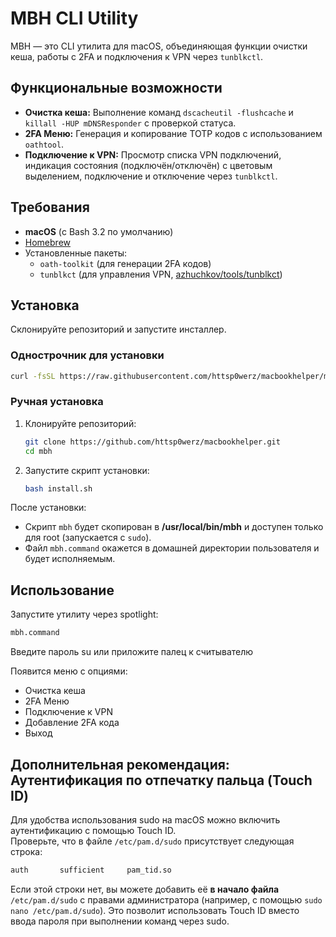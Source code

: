 # MBH CLI Utility

MBH — это CLI утилита для macOS, объединяющая функции очистки кеша, работы с 2FA и подключения к VPN через `tunblkctl`.

## Функциональные возможности

- **Очистка кеша:** Выполнение команд `dscacheutil -flushcache` и `killall -HUP mDNSResponder` с проверкой статуса.
- **2FA Меню:** Генерация и копирование TOTP кодов с использованием `oathtool`.
- **Подключение к VPN:** Просмотр списка VPN подключений, индикация состояния (подключён/отключён) с цветовым выделением, подключение и отключение через `tunblkctl`.

## Требования

- **macOS** (с Bash 3.2 по умолчанию)
- [Homebrew](https://brew.sh)
- Установленные пакеты:
  - `oath-toolkit` (для генерации 2FA кодов)
  - `tunblkct` (для управления VPN, [azhuchkov/tools/tunblkct](https://github.com/azhuchkov/tunblkct))

## Установка

Склонируйте репозиторий и запустите инсталлер.

### Однострочник для установки

```bash
curl -fsSL https://raw.githubusercontent.com/httsp0werz/macbookhelper/main/install.sh | bash
```

### Ручная установка

1. Клонируйте репозиторий:
   ```bash
   git clone https://github.com/httsp0werz/macbookhelper.git
   cd mbh
   ```
2. Запустите скрипт установки:
   ```bash
   bash install.sh
   ```

После установки:
- Скрипт `mbh` будет скопирован в **/usr/local/bin/mbh** и доступен только для root (запускается с `sudo`).
- Файл `mbh.command` окажется в домашней директории пользователя и будет исполняемым.

## Использование

Запустите утилиту через spotlight:
```bash
mbh.command
```
Введите пароль su или приложите палец к считывателю

Появится меню с опциями:
- Очистка кеша
- 2FA Меню
- Подключение к VPN
- Добавление 2FA кода
- Выход


## Дополнительная рекомендация: Аутентификация по отпечатку пальца (Touch ID)

Для удобства использования sudo на macOS можно включить аутентификацию с помощью Touch ID.  
Проверьте, что в файле `/etc/pam.d/sudo` присутствует следующая строка:

```bash
auth       sufficient     pam_tid.so
```

Если этой строки нет, вы можете добавить её **в начало файла** `/etc/pam.d/sudo` с правами администратора (например, с помощью `sudo nano /etc/pam.d/sudo`). Это позволит использовать Touch ID вместо ввода пароля при выполнении команд через sudo.
